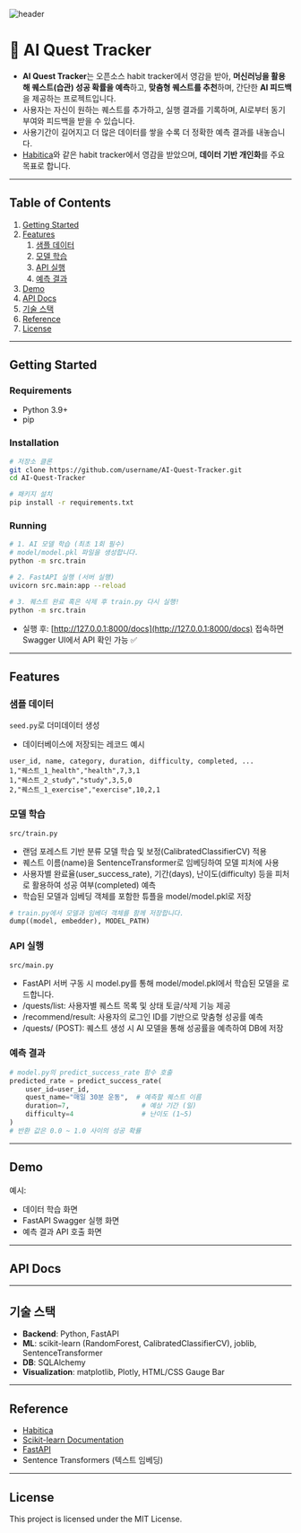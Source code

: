 ![header](https://capsule-render.vercel.app/api?type=waving&color=0:02071e,80:030928&height=300&section=header&text=AI%20Quest%20Tracker&fontSize=70&fontColor=fff&animation=fadeIn&fontAlignY=38&desc=Track%20your%20habits%20and%20get%20AI-powered%20feedback!&descAlignY=51&descAlign=50)

# 🌟 AI Quest Tracker

- **AI Quest Tracker**는 오픈소스 habit tracker에서 영감을 받아, **머신러닝을 활용해 퀘스트(습관) 성공 확률을 예측**하고, **맞춤형 퀘스트를 추천**하며, 간단한 **AI 피드백**을 제공하는 프로젝트입니다. 
- 사용자는 자신이 원하는 퀘스트를 추가하고, 실행 결과를 기록하며, AI로부터 동기부여와 피드백을 받을 수 있습니다.
- 사용기간이 길어지고 더 많은 데이터를 쌓을 수록 더 정확한 예측 결과를 내놓습니다.
- [Habitica](https://habitica.com/)와 같은 habit tracker에서 영감을 받았으며, **데이터 기반 개인화**를 주요 목표로 합니다.

---

##  Table of Contents
1. [Getting Started](#getting-started)  
2. [Features](#features)  
   1. [샘플 데이터](#샘플-데이터)  
   2. [모델 학습](#모델-학습)  
   3. [API 실행](#api-실행)  
   4. [예측 결과](#예측-결과)  
3. [Demo](#demo)  
4. [API Docs](#api-docs)  
5. [기술 스택](#기술-스택)  
6. [Reference](#reference)  
7. [License](#license)  

---

##  Getting Started

### Requirements
- Python 3.9+
- pip

### Installation
```bash
# 저장소 클론
git clone https://github.com/username/AI-Quest-Tracker.git
cd AI-Quest-Tracker

# 패키지 설치
pip install -r requirements.txt
```

### Running
```bash
# 1. AI 모델 학습 (최초 1회 필수)
# model/model.pkl 파일을 생성합니다.
python -m src.train

# 2. FastAPI 실행 (서버 실행)
uvicorn src.main:app --reload

# 3. 퀘스트 완료 혹은 삭제 후 train.py 다시 실행!
python -m src.train
```

- 실행 후: [http://127.0.0.1:8000/docs](http://127.0.0.1:8000/docs) 접속하면 Swagger UI에서 API 확인 가능 ✅

---

##  Features

###  샘플 데이터
`seed.py`로 더미데이터 생성
- 데이터베이스에 저장되는 레코드 예시
```csv
user_id, name, category, duration, difficulty, completed, ...
1,"퀘스트_1_health","health",7,3,1
1,"퀘스트_2_study","study",3,5,0
2,"퀘스트_1_exercise","exercise",10,2,1
```

###  모델 학습
`src/train.py`  
- 랜덤 포레스트 기반 분류 모델 학습 및 보정(CalibratedClassifierCV) 적용
- 퀘스트 이름(name)을 SentenceTransformer로 임베딩하여 모델 피처에 사용
-  사용자별 완료율(user_success_rate), 기간(days), 난이도(difficulty) 등을 피처로 활용하여 성공 여부(completed) 예측
- 학습된 모델과 임베딩 객체를 포함한 튜플을 model/model.pkl로 저장
```python
# train.py에서 모델과 임베더 객체를 함께 저장합니다.
dump((model, embedder), MODEL_PATH)
```


###  API 실행
`src/main.py`  
- FastAPI 서버 구동 시 model.py를 통해 model/model.pkl에서 학습된 모델을 로드합니다.
- /quests/list: 사용자별 퀘스트 목록 및 상태 토글/삭제 기능 제공
- /recommend/result: 사용자의 로그인 ID를 기반으로 맞춤형 성공률 예측
- /quests/ (POST): 퀘스트 생성 시 AI 모델을 통해 성공률을 예측하여 DB에 저장

### 예측 결과
```python
# model.py의 predict_success_rate 함수 호출
predicted_rate = predict_success_rate(
    user_id=user_id,
    quest_name="매일 30분 운동",  # 예측할 퀘스트 이름
    duration=7,                  # 예상 기간 (일)
    difficulty=4                 # 난이도 (1~5)
)
# 반환 값은 0.0 ~ 1.0 사이의 성공 확률
```

---

##  Demo

예시:
- 데이터 학습 화면
- FastAPI Swagger 실행 화면
- 예측 결과 API 호출 화면  

---

##  API Docs

---

##  기술 스택
- **Backend**: Python, FastAPI  
- **ML**: scikit-learn (RandomForest, CalibratedClassifierCV), joblib, SentenceTransformer 
- **DB**: SQLAlchemy
- **Visualization**: matplotlib, Plotly, HTML/CSS Gauge Bar

---

##  Reference
- [Habitica](https://habitica.com/)  
- [Scikit-learn Documentation](https://scikit-learn.org/stable/)  
- [FastAPI](https://fastapi.tiangolo.com/)  
- Sentence Transformers (텍스트 임베딩)
---

##  License
This project is licensed under the MIT License.
